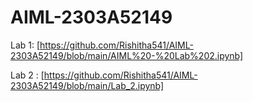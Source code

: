 # AIML-2303A52149
Lab 1: [https://github.com/Rishitha541/AIML-2303A52149/blob/main/AIML%20-%20Lab%202.ipynb]

Lab 2 : [https://github.com/Rishitha541/AIML-2303A52149/blob/main/Lab_2.ipynb]

